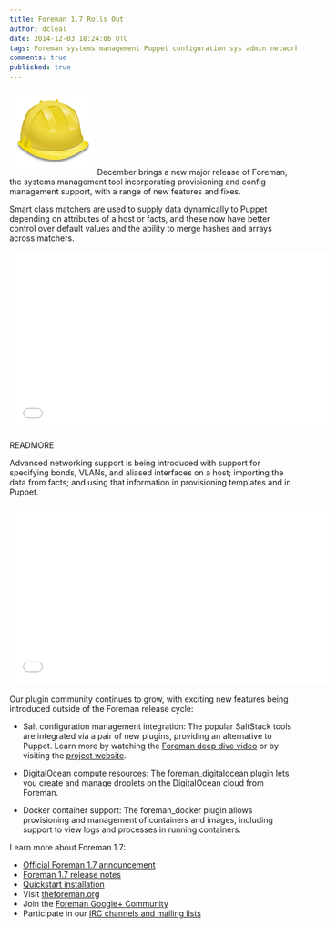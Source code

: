 ```yaml
---
title: Foreman 1.7 Rolls Out
author: dcleal
date: 2014-12-03 18:24:06 UTC
tags: Foreman systems management Puppet configuration sys admin networking
comments: true
published: true
---
```


![](/images/blog/foreman.png) December brings a new major release of Foreman, the systems management
tool incorporating provisioning and config management support, with a
range of new features and fixes.

Smart class matchers are used to supply data dynamically to Puppet
depending on attributes of a host or facts, and these now have better
control over default values and the ability to merge hashes and arrays
across matchers.  

<iframe width="560" height="315" src="//www.youtube.com/embed/Z75Z670WqZs" frameborder="0" allowfullscreen></iframe>

READMORE

Advanced networking support is being introduced with support for
specifying bonds, VLANs, and aliased interfaces on a host; importing the
data from facts; and using that information in provisioning templates and
in Puppet.  

<iframe width="560" height="315" src="//www.youtube.com/embed/xmYmMQONq_0" frameborder="0" allowfullscreen></iframe>

Our plugin community continues to grow, with exciting new features being
introduced outside of the Foreman release cycle:

* Salt configuration management integration: The popular SaltStack tools
are integrated via a pair of new plugins, providing an alternative to
Puppet. Learn more by watching the [Foreman deep dive video](https://www.youtube.com/watch?v=b3DMmFymGz0) or by visiting the [project website](https://github.com/theforeman/foreman_salt/wiki).

* DigitalOcean compute resources: The foreman_digitalocean plugin lets you create and manage droplets on the DigitalOcean cloud from Foreman.

* Docker container support: The foreman_docker plugin allows provisioning and management of containers and images, including support to view logs and processes in running containers.

Learn more about Foreman 1.7:

* [Official Foreman 1.7 announcement](https://groups.google.com/forum/#!topic/foreman-announce/xQfYwuExJUc)
* [Foreman 1.7 release notes](http://theforeman.org/manuals/1.7/index.html#Releasenotesfor1.7)
* [Quickstart installation](http://theforeman.org/manuals/1.7/quickstart_guide.html)
* Visit [theforeman.org](http://theforeman.org)
* Join the [Foreman Google+ Community](https://plus.google.com/u/0/communities/106976851375995577697)
* Participate in our [IRC channels and mailing lists](http://theforeman.org/support.html#Mailinglists)